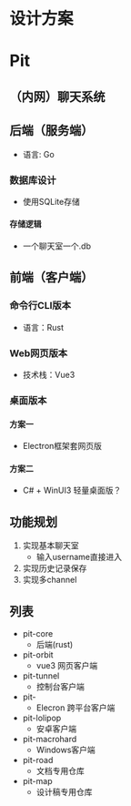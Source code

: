 # 设计方案
# Pit
## （内网）聊天系统

## 后端（服务端）
- 语言: Go
### 数据库设计
- 使用SQLite存储 
#### 存储逻辑
- 一个聊天室一个.db

## 前端（客户端）
### 命令行CLI版本
- 语言：Rust
### Web网页版本
- 技术栈：Vue3
### 桌面版本
#### 方案一
- Electron框架套网页版
#### 方案二
- C# + WinUI3 轻量桌面版？

## 功能规划
1. 实现基本聊天室
    - 输入username直接进入
2. 实现历史记录保存
3. 实现多channel


## 列表
- pit-core
    - 后端(rust)
- pit-orbit
    - vue3 网页客户端
- pit-tunnel
    - 控制台客户端
- pit-
    - Elecron 跨平台客户端
- pit-lolipop
    - 安卓客户端
- pit-macrohard
    - Windows客户端
- pit-road
    - 文档专用仓库
- pit-map
    - 设计稿专用仓库